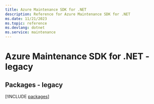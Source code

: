 ```yaml
---
title: Azure Maintenance SDK for .NET
description: Reference for Azure Maintenance SDK for .NET
ms.date: 11/21/2023
ms.topic: reference
ms.devlang: dotnet
ms.service: maintenance
---
```

# Azure Maintenance SDK for .NET - legacy
## Packages - legacy
[!INCLUDE [packages](maintenance-index.md)]